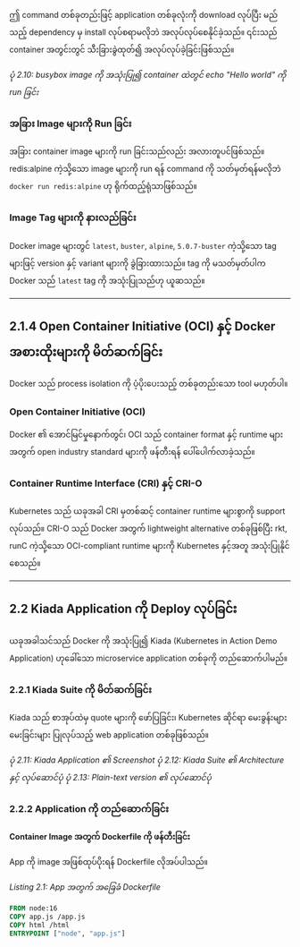ဤ command တစ်ခုတည်းဖြင့် application တစ်ခုလုံးကို download လုပ်ပြီး မည်သည့် dependency မှ install လုပ်စရာမလိုဘဲ အလုပ်လုပ်စေနိုင်ခဲ့သည်။ ၎င်းသည် container အတွင်းတွင် သီးခြားခွဲထုတ်၍ အလုပ်လုပ်ခဲ့ခြင်းဖြစ်သည်။

*ပုံ 2.10: busybox image ကို အသုံးပြု၍ container ထဲတွင် echo "Hello world" ကို run ခြင်း*

### အခြား Image များကို Run ခြင်း
အခြား container image များကို run ခြင်းသည်လည်း အလားတူပင်ဖြစ်သည်။ redis:alpine ကဲ့သို့သော image များကို run ရန် command ကို သတ်မှတ်ရန်မလိုဘဲ `docker run redis:alpine` ဟု ရိုက်ထည့်ရုံသာဖြစ်သည်။

### Image Tag များကို နားလည်ခြင်း
Docker image များတွင် `latest`, `buster`, `alpine`, `5.0.7-buster` ကဲ့သို့သော tag များဖြင့် version နှင့် variant များကို ခွဲခြားထားသည်။ tag ကို မသတ်မှတ်ပါက Docker သည် `latest` tag ကို အသုံးပြုသည်ဟု ယူဆသည်။

---

## 2.1.4 Open Container Initiative (OCI) နှင့် Docker အစားထိုးများကို မိတ်ဆက်ခြင်း
Docker သည် process isolation ကို ပံ့ပိုးပေးသည့် တစ်ခုတည်းသော tool မဟုတ်ပါ။

### Open Container Initiative (OCI)
Docker ၏ အောင်မြင်မှုနောက်တွင်၊ OCI သည် container format နှင့် runtime များအတွက် open industry standard များကို ဖန်တီးရန် ပေါ်ပေါက်လာခဲ့သည်။

### Container Runtime Interface (CRI) နှင့် CRI-O
Kubernetes သည် ယခုအခါ CRI မှတစ်ဆင့် container runtime များစွာကို support လုပ်သည်။ CRI-O သည် Docker အတွက် lightweight alternative တစ်ခုဖြစ်ပြီး rkt, runC ကဲ့သို့သော OCI-compliant runtime များကို Kubernetes နှင့်အတူ အသုံးပြုနိုင်စေသည်။

---

## 2.2 Kiada Application ကို Deploy လုပ်ခြင်း
ယခုအခါသင်သည် Docker ကို အသုံးပြု၍ Kiada (Kubernetes in Action Demo Application) ဟုခေါ်သော microservice application တစ်ခုကို တည်ဆောက်ပါမည်။

### 2.2.1 Kiada Suite ကို မိတ်ဆက်ခြင်း
Kiada သည် စာအုပ်ထဲမှ quote များကို ဖော်ပြခြင်း၊ Kubernetes ဆိုင်ရာ မေးခွန်းများမေးခြင်းများ ပြုလုပ်သည့် web application တစ်ခုဖြစ်သည်။

*ပုံ 2.11: Kiada Application ၏ Screenshot*
*ပုံ 2.12: Kiada Suite ၏ Architecture နှင့် လုပ်ဆောင်ပုံ*
*ပုံ 2.13: Plain-text version ၏ လုပ်ဆောင်ပုံ*

### 2.2.2 Application ကို တည်ဆောက်ခြင်း
**Container Image အတွက် Dockerfile ကို ဖန်တီးခြင်း**

App ကို image အဖြစ်ထုပ်ပိုးရန် Dockerfile လိုအပ်ပါသည်။

*Listing 2.1: App အတွက် အခြေခံ Dockerfile*
```dockerfile
FROM node:16
COPY app.js /app.js
COPY html /html
ENTRYPOINT ["node", "app.js"]
